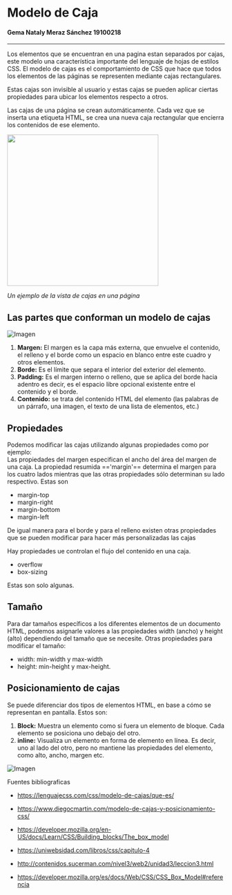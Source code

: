 # Modelo de Caja 
#### Gema Nataly Meraz Sánchez  19100218  


-------  


Los elementos que se encuentran en una pagina estan separados por cajas, este modelo una característica importante del lenguaje de hojas de estilos CSS. El modelo de cajas es el comportamiento de CSS que hace que todos los elementos de las páginas se representen mediante cajas rectangulares.  

Estas cajas son invisible al usuario y estas cajas se pueden aplicar ciertas propiedades para ubicar los elementos respecto a otros.  

Las cajas de una página se crean automáticamente. Cada vez que se inserta una etiqueta HTML, se crea una nueva caja rectangular que encierra los contenidos de ese elemento.  

<img src = https://3con14.biz/css/_data/04_Modelo_cajas/modelo_cajas1.png width = "350" >

*Un ejemplo de la vista de cajas en una página*

## **Las partes que conforman un modelo de cajas**  
![Imagen](https://lenguajecss.com/css/modelo-de-cajas/que-es/modelo-de-cajas.png)  

1. **Margen:** El margen es la capa más externa, que envuelve el contenido, el relleno y el borde como un espacio en blanco entre este cuadro y otros elementos. 
2. **Borde:** Es el límite que separa el interior del exterior del elemento. 
3. **Padding:** Es el margen interno o relleno, que se aplica del borde hacia adentro es decir, es el espacio libre opcional existente entre el contenido y el borde.
4. **Contenido:** se trata del contenido HTML del elemento (las palabras de un párrafo, una imagen, el texto de una lista de elementos, etc.)  

## **Propiedades**  
Podemos modificar las cajas utilizando algunas propiedades como por ejemplo:  
Las propiedades del margen especifican el ancho del área del margen de una caja. La propiedad resumida =='margin'== determina el margen para los cuatro lados mientras que las otras propiedades sólo determinan su lado respectivo. Estas son  
* margin-top
* margin-right
* margin-bottom
* margin-left

De igual manera para el borde y para el relleno existen otras propiedades que se pueden modificar para hacer más personalizadas las cajas

Hay propiedades ue controlan el flujo del contenido en una caja.  
* overflow
* box-sizing

Estas son solo algunas.

## **Tamaño**  
Para dar tamaños específicos a los diferentes elementos de un documento HTML, podemos asignarle valores a las propiedades width (ancho) y height (alto) dependiendo del tamaño que se necesite. Otras propiedades para modificar el tamaño:  
* width: min-width y max-width 
* height: min-height y max-height.

## **Posicionamiento de cajas**  
 Se puede diferenciar dos tipos de elementos HTML, en base a cómo se representan en pantalla. Estos son:    
1. **Block:** Muestra un elemento como si fuera un elemento de bloque. Cada elemento se posiciona uno debajo del otro.
2. **inline:** Visualiza un elemento en forma de elemento en línea. Es decir, uno al lado del otro, pero no mantiene las propiedades del elemento, como alto, ancho, margen etc.  


![Imagen](https://javadesde0.com/wp-content/uploads/block-vs-inline-tags-html.png) 

Fuentes bibliograficas 
* https://lenguajecss.com/css/modelo-de-cajas/que-es/  

* https://www.diegocmartin.com/modelo-de-cajas-y-posicionamiento-css/  

* https://developer.mozilla.org/en-US/docs/Learn/CSS/Building_blocks/The_box_model  

* https://uniwebsidad.com/libros/css/capitulo-4

* http://contenidos.sucerman.com/nivel3/web2/unidad3/leccion3.html

* https://developer.mozilla.org/es/docs/Web/CSS/CSS_Box_Model#referencia


